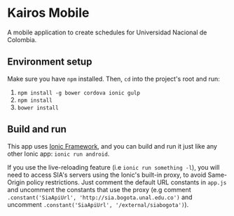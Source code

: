 Kairos Mobile
=====================

A mobile application to create schedules for Universidad Nacional de Colombia.

## Environment setup

Make sure you have ```npm``` installed. Then, ```cd``` into the project's root and run:

1. ```npm install -g bower cordova ionic gulp```
2. ```npm install```
3. ```bower install```

## Build and run

This app uses [Ionic Framework](http://ionicframework.com/), and you can build and run it just like
any other Ionic app: ```ionic run android```.

If you use the live-reloading feature (i.e ```ionic run something -l```), you will need to access
SIA's servers using the Ionic's built-in proxy, to avoid Same-Origin policy restrictions. Just
comment the default URL constants in ```app.js``` and uncomment the constants that use the proxy
(e.g comment ```.constant('SiaApiUrl', 'http://sia.bogota.unal.edu.co')``` and uncomment
```.constant('SiaApiUrl', '/external/siabogota')```).
